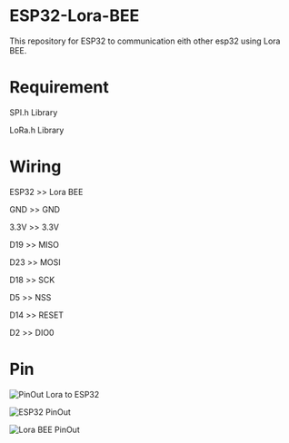 # ESP32-Lora-BEE
This repository for ESP32 to communication eith other esp32 using Lora BEE.

# Requirement
SPI.h Library

LoRa.h Library

# Wiring
ESP32 >>  Lora BEE

GND   >> GND

3.3V  >> 3.3V

D19   >> MISO

D23   >> MOSI

D18   >> SCK

D5    >> NSS

D14   >> RESET

D2    >> DIO0

# Pin
![PinOut Lora to ESP32](https://user-images.githubusercontent.com/30497994/156337569-c3bfd28e-2b4b-46dd-bcae-d69b2af86d40.png)

![ESP32 PinOut](https://user-images.githubusercontent.com/30497994/156337859-f5a785ef-21fe-4c4e-946e-acfcead0d666.png)


![Lora BEE PinOut](https://user-images.githubusercontent.com/30497994/156337818-c08e9dcd-0e1b-4df1-af47-d2f6289b1eb7.png)

